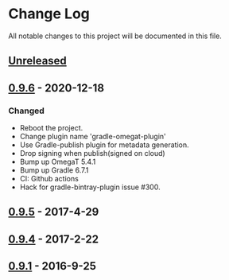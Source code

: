 # Change Log
All notable changes to this project will be documented in this file.

## [Unreleased]

## [0.9.6] - 2020-12-18

### Changed
- Reboot the project.
- Change plugin name 'gradle-omegat-plugin'
- Use Gradle-publish plugin for metadata generation.
- Drop signing when publish(signed on cloud)
- Bump up OmegaT 5.4.1
- Bump up Gradle 6.7.1
- CI: Github actions
- Hack for gradle-bintray-plugin issue #300.

## [0.9.5] - 2017-4-29
## [0.9.4] - 2017-2-22
## [0.9.1] - 2016-9-25

[Unreleased]: https://github.com/miurahr/omegat-textra-plugin/compare/v0.9.6...HEAD
[0.9.6]: https://github.com/miurahr/omegat-textra-plugin/compare/v0.9.5...v0.9.6
[0.9.5]: https://github.com/miurahr/omegat-textra-plugin/compare/v0.9.4...v0.9.5
[0.9.4]: https://github.com/miurahr/omegat-textra-plugin/compare/v0.9.1...v0.9.4
[0.9.1]: https://github.com/miurahr/omegat-textra-plugin/compare/v0.9.0...v0.9.1
